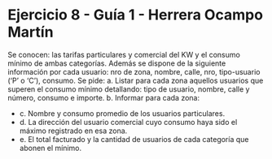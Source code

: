# Ejercicio 8 - Guía 1 - Herrera Ocampo Martín

Se conocen: las tarifas particulares y comercial del KW y el consumo mínimo de
ambas categorías. Además se dispone de la siguiente información por cada usuario:
nro de zona, nombre, calle, nro, tipo-usuario (‘P’ o ‘C’), consumo. Se pide:
a. Listar para cada zona aquellos usuarios que superen el consumo mínimo 
detallando: tipo de usuario, nombre, calle y número, consumo e importe. 
b. Informar para cada zona:
- c. Nombre y consumo promedio de los usuarios particulares.
- d. La dirección del usuario comercial cuyo consumo haya sido el máximo registrado en esa zona.
- e. El total facturado y la cantidad de usuarios de cada categoría que abonen el mínimo.